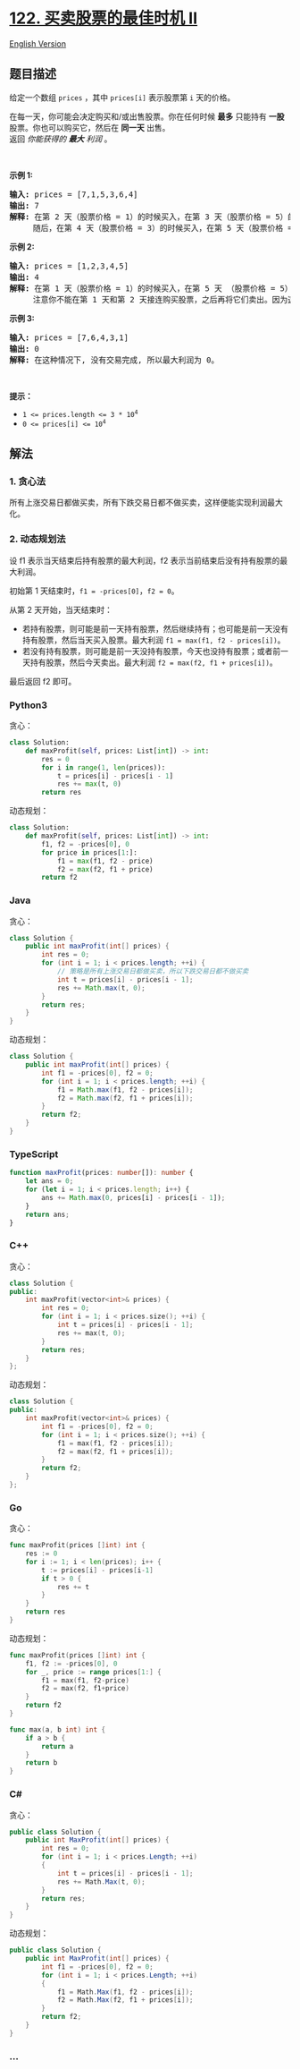 # [122. 买卖股票的最佳时机 II](https://leetcode-cn.com/problems/best-time-to-buy-and-sell-stock-ii)

[English Version](/solution/0100-0199/0122.Best%20Time%20to%20Buy%20and%20Sell%20Stock%20II/README_EN.md)

## 题目描述

<!-- 这里写题目描述 -->

<p>给定一个数组 <code>prices</code> ，其中&nbsp;<code>prices[i]</code> 表示股票第 <code>i</code> 天的价格。</p>

<p>在每一天，你可能会决定购买和/或出售股票。你在任何时候&nbsp;<strong>最多</strong>&nbsp;只能持有 <strong>一股</strong> 股票。你也可以购买它，然后在 <strong>同一天</strong> 出售。<br />
返回 <em>你能获得的 <strong>最大</strong> 利润</em>&nbsp;。</p>

<p>&nbsp;</p>

<p><strong>示例 1:</strong></p>

<pre>
<strong>输入:</strong> prices = [7,1,5,3,6,4]
<strong>输出:</strong> 7
<strong>解释:</strong> 在第 2 天（股票价格 = 1）的时候买入，在第 3 天（股票价格 = 5）的时候卖出, 这笔交易所能获得利润 = 5-1 = 4 。
&nbsp;    随后，在第 4 天（股票价格 = 3）的时候买入，在第 5 天（股票价格 = 6）的时候卖出, 这笔交易所能获得利润 = 6-3 = 3 。
</pre>

<p><strong>示例 2:</strong></p>

<pre>
<strong>输入:</strong> prices = [1,2,3,4,5]
<strong>输出:</strong> 4
<strong>解释:</strong> 在第 1 天（股票价格 = 1）的时候买入，在第 5 天 （股票价格 = 5）的时候卖出, 这笔交易所能获得利润 = 5-1 = 4 。
&nbsp;    注意你不能在第 1 天和第 2 天接连购买股票，之后再将它们卖出。因为这样属于同时参与了多笔交易，你必须在再次购买前出售掉之前的股票。
</pre>

<p><strong>示例&nbsp;3:</strong></p>

<pre>
<strong>输入:</strong> prices = [7,6,4,3,1]
<strong>输出:</strong> 0
<strong>解释:</strong> 在这种情况下, 没有交易完成, 所以最大利润为 0。</pre>

<p>&nbsp;</p>

<p><strong>提示：</strong></p>

<ul>
	<li><code>1 &lt;= prices.length &lt;= 3 * 10<sup>4</sup></code></li>
	<li><code>0 &lt;= prices[i] &lt;= 10<sup>4</sup></code></li>
</ul>

## 解法

<!-- 这里可写通用的实现逻辑 -->

### 1. 贪心法

所有上涨交易日都做买卖，所有下跌交易日都不做买卖，这样便能实现利润最大化。

### 2. 动态规划法

设 f1 表示当天结束后持有股票的最大利润，f2 表示当前结束后没有持有股票的最大利润。

初始第 1 天结束时，`f1 = -prices[0]`，`f2 = 0`。

从第 2 天开始，当天结束时：

-   若持有股票，则可能是前一天持有股票，然后继续持有；也可能是前一天没有持有股票，然后当天买入股票。最大利润 `f1 = max(f1, f2 - prices[i])`。
-   若没有持有股票，则可能是前一天没持有股票，今天也没持有股票；或者前一天持有股票，然后今天卖出。最大利润 `f2 = max(f2, f1 + prices[i])`。

最后返回 f2 即可。

<!-- tabs:start -->

### **Python3**

<!-- 这里可写当前语言的特殊实现逻辑 -->

贪心：

```python
class Solution:
    def maxProfit(self, prices: List[int]) -> int:
        res = 0
        for i in range(1, len(prices)):
            t = prices[i] - prices[i - 1]
            res += max(t, 0)
        return res
```

动态规划：

```python
class Solution:
    def maxProfit(self, prices: List[int]) -> int:
        f1, f2 = -prices[0], 0
        for price in prices[1:]:
            f1 = max(f1, f2 - price)
            f2 = max(f2, f1 + price)
        return f2
```

### **Java**

<!-- 这里可写当前语言的特殊实现逻辑 -->

贪心：

```java
class Solution {
    public int maxProfit(int[] prices) {
        int res = 0;
        for (int i = 1; i < prices.length; ++i) {
            // 策略是所有上涨交易日都做买卖，所以下跌交易日都不做买卖
            int t = prices[i] - prices[i - 1];
            res += Math.max(t, 0);
        }
        return res;
    }
}
```

动态规划：

```java
class Solution {
    public int maxProfit(int[] prices) {
        int f1 = -prices[0], f2 = 0;
        for (int i = 1; i < prices.length; ++i) {
            f1 = Math.max(f1, f2 - prices[i]);
            f2 = Math.max(f2, f1 + prices[i]);
        }
        return f2;
    }
}
```

### **TypeScript**

```ts
function maxProfit(prices: number[]): number {
    let ans = 0;
    for (let i = 1; i < prices.length; i++) {
        ans += Math.max(0, prices[i] - prices[i - 1]);
    }
    return ans;
}
```

### **C++**

贪心：

```cpp
class Solution {
public:
    int maxProfit(vector<int>& prices) {
        int res = 0;
        for (int i = 1; i < prices.size(); ++i) {
            int t = prices[i] - prices[i - 1];
            res += max(t, 0);
        }
        return res;
    }
};
```

动态规划：

```cpp
class Solution {
public:
    int maxProfit(vector<int>& prices) {
        int f1 = -prices[0], f2 = 0;
        for (int i = 1; i < prices.size(); ++i) {
            f1 = max(f1, f2 - prices[i]);
            f2 = max(f2, f1 + prices[i]);
        }
        return f2;
    }
};
```

### **Go**

贪心：

```go
func maxProfit(prices []int) int {
	res := 0
	for i := 1; i < len(prices); i++ {
		t := prices[i] - prices[i-1]
		if t > 0 {
			res += t
		}
	}
	return res
}
```

动态规划：

```go
func maxProfit(prices []int) int {
	f1, f2 := -prices[0], 0
	for _, price := range prices[1:] {
		f1 = max(f1, f2-price)
		f2 = max(f2, f1+price)
	}
	return f2
}

func max(a, b int) int {
	if a > b {
		return a
	}
	return b
}
```

### **C#**

贪心：

```cs
public class Solution {
    public int MaxProfit(int[] prices) {
        int res = 0;
        for (int i = 1; i < prices.Length; ++i)
        {
            int t = prices[i] - prices[i - 1];
            res += Math.Max(t, 0);
        }
        return res;
    }
}
```

动态规划：

```cs
public class Solution {
    public int MaxProfit(int[] prices) {
        int f1 = -prices[0], f2 = 0;
        for (int i = 1; i < prices.Length; ++i)
        {
            f1 = Math.Max(f1, f2 - prices[i]);
            f2 = Math.Max(f2, f1 + prices[i]);
        }
        return f2;
    }
}
```

### **...**

```

```

<!-- tabs:end -->
